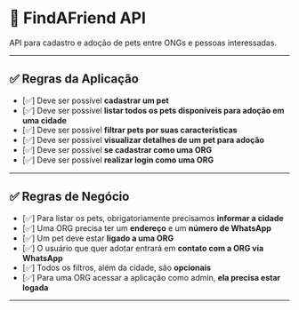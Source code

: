 # 🐶 FindAFriend API

API para cadastro e adoção de pets entre ONGs e pessoas interessadas.

---

## ✅ Regras da Aplicação

- [✅] Deve ser possível **cadastrar um pet**
- [✅] Deve ser possível **listar todos os pets disponíveis para adoção em uma cidade**
- [✅] Deve ser possível **filtrar pets por suas características**
- [✅] Deve ser possível **visualizar detalhes de um pet para adoção**
- [✅] Deve ser possível **se cadastrar como uma ORG**
- [✅] Deve ser possível **realizar login como uma ORG**

---

## ✅ Regras de Negócio

- [✅] Para listar os pets, obrigatoriamente precisamos **informar a cidade**
- [✅] Uma ORG precisa ter um **endereço** e um **número de WhatsApp**
- [✅] Um pet deve estar **ligado a uma ORG**
- [✅] O usuário que quer adotar entrará em **contato com a ORG via WhatsApp**
- [✅] Todos os filtros, além da cidade, são **opcionais**
- [✅] Para uma ORG acessar a aplicação como admin, **ela precisa estar logada**

---
